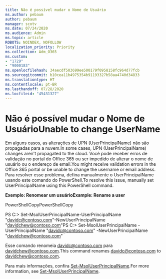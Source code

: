 ```yaml
---
title: Não é possível mudar o Nome de Usuário
ms.author: pebaum
author: pebaum
manager: scotv
ms.date: 07/24/2020
ms.audience: Admin
ms.topic: article
ROBOTS: NOINDEX, NOFOLLOW
localization_priority: Priority
ms.collection: Adm_O365
ms.custom:
- "1729"
- "9000183"
ms.openlocfilehash: 34aecdf503699ee500179f0958158fc964d77fcb
ms.sourcegitcommit: b10cea11b4975354b91193327b58aa4740d34833
ms.translationtype: HT
ms.contentlocale: pt-BR
ms.lasthandoff: 07/28/2020
ms.locfileid: "45431327"
---
```

# <a name="unable-to-change-username"></a><span data-ttu-id="5b85f-102">Não é possível mudar o Nome de Usuário</span><span class="sxs-lookup"><span data-stu-id="5b85f-102">Unable to change UserName</span></span>

<span data-ttu-id="5b85f-103">Em alguns casos, as alterações de UPN (UserPrincipalName) não são propagadas para a nuvem.</span><span class="sxs-lookup"><span data-stu-id="5b85f-103">In some cases, UPN (UserPrincipalName) changes aren't propagated to the cloud.</span></span> <span data-ttu-id="5b85f-104">Você pode receber erros de validação no portal do Office 365 ou ser impedido de alterar o nome de usuário ou o endereço de email.</span><span class="sxs-lookup"><span data-stu-id="5b85f-104">You might receive validation errors in the Office 365 portal or be unable to change the username or email address.</span></span> <span data-ttu-id="5b85f-105">Para resolver esse problema, defina manualmente o UserPrincipalName usando este comando do PowerShell.</span><span class="sxs-lookup"><span data-stu-id="5b85f-105">To resolve this issue, manually set UserPrincipalName using this PowerShell command.</span></span>

<span data-ttu-id="5b85f-106">**Exemplo: Renomear um usuário**</span><span class="sxs-lookup"><span data-stu-id="5b85f-106">**Example: Rename a user**</span></span>

<span data-ttu-id="5b85f-107">PowerShellCopy</span><span class="sxs-lookup"><span data-stu-id="5b85f-107">PowerShellCopy</span></span>

<span data-ttu-id="5b85f-108">PS C:\> Set-MsolUserPrincipalName-UserPrincipalName "davidc@contoso.com"-NewUserPrincipalName "davidchew@contoso.com"</span><span class="sxs-lookup"><span data-stu-id="5b85f-108">PS C:\> Set-MsolUserPrincipalName -UserPrincipalName "davidc@contoso.com" -NewUserPrincipalName "davidchew@contoso.com"</span></span>

<span data-ttu-id="5b85f-109">Esse comando renomeia davidc@contoso.com para davidchew@contoso.com.</span><span class="sxs-lookup"><span data-stu-id="5b85f-109">This command renames davidc@contoso.com to davidchew@contoso.com.</span></span>

<span data-ttu-id="5b85f-110">Para mais informações, confira [Set-MsolUserPrincipalName](https://docs.microsoft.com/powershell/module/msonline/set-msoluserprincipalname?view=azureadps-1.0).</span><span class="sxs-lookup"><span data-stu-id="5b85f-110">For more information, see [Set-MsolUserPrincipalName](https://docs.microsoft.com/powershell/module/msonline/set-msoluserprincipalname?view=azureadps-1.0).</span></span>